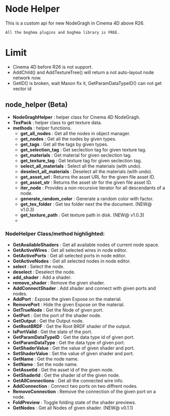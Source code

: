 # Node Helper
This is a custom api for new NodeGragh in Cinema 4D above R26.
```
All the boghma plugins and boghma library is FREE.
```
# Limit
- Cinema 4D before R26 is not support.
- AddChild() and AddTextureTree() will return a not auto-layout node network now.
- GetID() is broken, wait Maxon fix it, GetParamDataTypeID() can not get vector id

## node_helper (Beta)
- __NodeGraghHelper__ : helper class for Cinema 4D NodeGragh.
- __TexPack__ : helper class to get texture data.
- __methods__ : helper functions.
  - __get_all_nodes__ : Get all the nodes in object manager.
  - __get_nodes__ : Get all the nodes by given types.
  - __get_tags__ : Get all the tags by given types.
  - __get_selection_tag__ : Get seclection tag for given texture tag.
  - __get_materials__ : Get material for given seclection tag.
  - __get_texture_tag__ : Get texture tag for given seclection tag.
  - __select_all_materials__ : Select all the materials (with undo).
  - __deselect_all_materials__ : Deselect all the materials (with undo).
  - __get_asset_url__ : Returns the asset URL for the given file asset ID.
  - __get_asset_str__ : Returns the asset str for the given file asset ID.
  - __iter_node__ : Provides a non-recursive iterator for all descendants of a node.
  - __generate_random_color__ : Generate a random color with factor. 
  - __get_tex_folder__ : Get tex folder next the the document. (NEW@ v1.0.3)
  - __get_texture_path__ : Get texture path in disk. (NEW@ v1.0.3)
  - 
### NodeHelper Class/method highlighted:

  - __GetAvailableShaders__ : Get all available nodes of current node space.
  - __GetActiveWires__ : Get all selected wires in node editor.
  - __GetActivePorts__ : Get all selected ports in node editor.
  - __GetActiveNodes__ : Get all selected nodes in node editor.
  - __select__ : Select the node.
  - __deselect__ : Deselect the node.
  - __add_shader__ : Add a shader.
  - __remove_shader__ : Remove the given shader.
  - __AddConnectShader__ : Add shader and connect with given ports and nodes.
  - __AddPort__ : Expose the given Expose on the material.
  - __RemovePort__ : Hide the given Expose on the material.
  - __GetTrueNode__ : Get the Node of given port.
  - __GetPort__ : Get the port of the shader node.
  - __GetOutput__ : Get the Output node.
  - __GetRootBRDF__ : Get the Root BRDF shader of the output.
  - __IsPortValid__ : Get the state of the port.
  - __GetParamDataTypeID__ : Get the data type id of given port.
  - __GetParamDataType__ :  Get the data type of given port.
  - __GetShaderValue__ : Get the value of given shader and port.
  - __SetShaderValue__ : Set the value of given shader and port.
  - __GetName__ : Get the node name.
  - __SetName__ : Set the node name.
  - __GetAssetId__ : Get the asset id of the given node.
  - __GetShaderId__ : Get the shader id of the given node.
  - __GetAllConnections__ : Get all the connected wire info.
  - __AddConnection__ : Connect two ports on two diffrent nodes.
  - __RemoveConnection__ : Remove the connection of the given port on a node.
  - __FoldPreview__ : Toggle folding state of the shader previews.
  - __GetNodes__ : Get all Nodes of given shader. (NEW@ v0.1.1)
